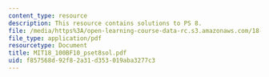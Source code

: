 ```yaml
---
content_type: resource
description: This resource contains solutions to PS 8.
file: /media/https%3A/open-learning-course-data-rc.s3.amazonaws.com/18-100b-analysis-i-fall-2010/f857568d92f82a31d353019aba3277c3_MIT18_100BF10_pset8sol.pdf
file_type: application/pdf
resourcetype: Document
title: MIT18_100BF10_pset8sol.pdf
uid: f857568d-92f8-2a31-d353-019aba3277c3
---
```

